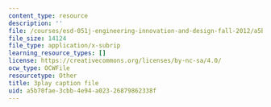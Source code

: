 ```yaml
---
content_type: resource
description: ''
file: /courses/esd-051j-engineering-innovation-and-design-fall-2012/a5b70fae3cbb4e94a02326879862338f_J1T7FwXryDE.srt
file_size: 14124
file_type: application/x-subrip
learning_resource_types: []
license: https://creativecommons.org/licenses/by-nc-sa/4.0/
ocw_type: OCWFile
resourcetype: Other
title: 3play caption file
uid: a5b70fae-3cbb-4e94-a023-26879862338f
---
```

